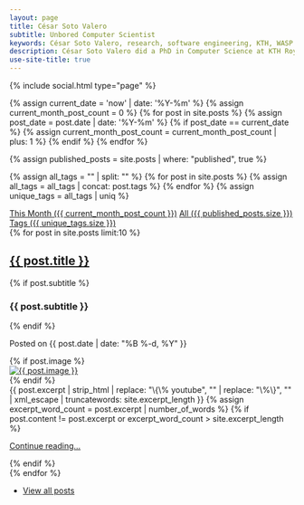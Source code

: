 ```yaml
---
layout: page
title: César Soto Valero
subtitle: Unbored Computer Scientist
keywords: César Soto Valero, research, software engineering, KTH, WASP Sweden, software technology, PhD in Computer Science
description: César Soto Valero did a PhD in Computer Science at KTH Royal Institute of Technology in Sweden
use-site-title: true
---
```


<div class="header-hiddable">
   {% include social.html type="page" %}
</div>

[//]: # (count all post published thi month)
{% assign current_date = 'now' | date: '%Y-%m' %}
{% assign current_month_post_count = 0 %}
{% for post in site.posts %}
  {% assign post_date = post.date | date: '%Y-%m' %}
  {% if post_date == current_date %}
    {% assign current_month_post_count = current_month_post_count | plus: 1 %}
  {% endif %}
{% endfor %}

[//]: # (count all the blog posts)
{% assign published_posts = site.posts | where: "published", true %}

[//]: # (count the number of tags)
{% assign all_tags = "" | split: "" %}
{% for post in site.posts %}
  {% assign all_tags = all_tags | concat: post.tags %}
{% endfor %}
{% assign unique_tags = all_tags | uniq %}

<div class="list-filters">
  <a href="/this-month" class="list-filter"> This Month ({{ current_month_post_count }})</a>
  <a href="/all-posts" class="list-filter">All ({{ published_posts.size }})</a>
  <a href="/tags" class="list-filter">Tags ({{ unique_tags.size }})</a>
</div>

<div class="posts-list">
  {% for post in site.posts limit:10 %}
  <article class="post-preview-home">
  <article class="text-left" >
    <div class="text-left">  
        <a href="{{ post.url | prepend: site.baseurl }}" class="post-title-main">
          <h2 class="post-title-main">{{ post.title }}</h2>
        </a>
               {% if post.subtitle %}
               <h3 class="post-subtitle">
                 {{ post.subtitle }}
               </h3>
               {% endif %}
            <p class="post-meta-index">
              Posted on {{ post.date | date: "%B %-d, %Y" }}
              <!--
              <span id="comments-count">
                 <i class="fas fa-comments"></i>
                 <a href="https://www.cesarsotovalero.net{{post.url}}#disqus_thread">0 comments</a>
              </span>
              -->
            </p>
    </div>
        <div class="post-entry-container">
        {% if post.image %}
              <div class="post-image" style="height: auto; width: auto;">
                <a href="{{ post.url | prepend: site.baseurl }}">
                  <img src="{{ post.image }}" alt="{{ post.image }}">
                </a>
              </div>
              {% endif %}
          <div class="post-entry">
            {{ post.excerpt | strip_html | replace: "\{\% youtube", "" | replace: "\%\}", "" | xml_escape | truncatewords: site.excerpt_length }} {% assign excerpt_word_count = post.excerpt
            | number_of_words %} {% if post.content != post.excerpt or excerpt_word_count > site.excerpt_length %}
            <p class="post-read-more-block">
              <a href="{{ post.url | prepend: site.baseurl }}" class="post-read-more">Continue reading...</a>
            </p>
            {% endif %}
          </div>
        </div>
  </article>
  </article>
  {% endfor %}

<br>
<ul class="pager main-pager see-all">
  <li>
    <a class="text-right" href="{{site.baseurl}}/blog">View all posts </a>
  </li>
</ul>

</div>
